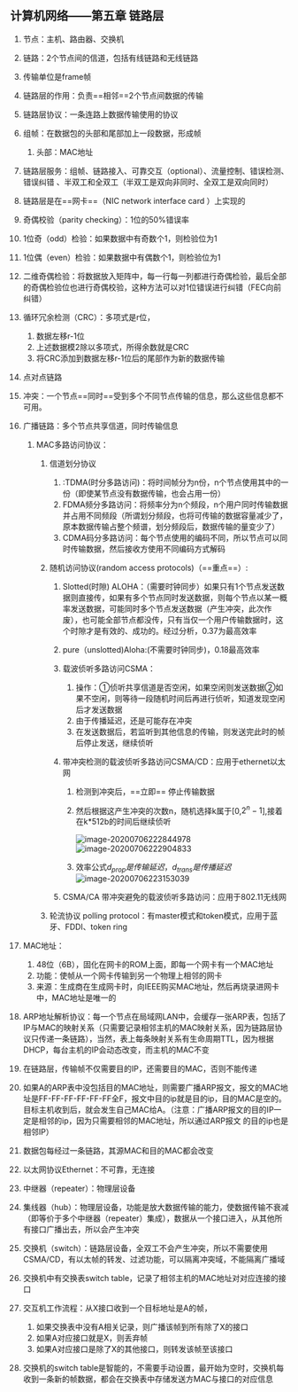 ## 计算机网络——第五章 链路层

1. 节点：主机、路由器、交换机

2. 链路：2个节点间的信道，包括有线链路和无线链路

3. 传输单位是frame帧 

4. 链路层的作用：负责==相邻==2个节点间数据的传输

5. 链路层协议：一条连路上数据传输使用的协议

6. 组帧：在数据包的头部和尾部加上一段数据，形成帧

   1. 头部：MAC地址

7. 链路层服务：组帧、链路接入、可靠交互（optional）、流量控制、错误检测、错误纠错 、半双工和全双工（半双工是双向非同时、全双工是双向同时）

8. 链路层是在==网卡==（NIC network interface card ）上实现的

9.  奇偶校验（parity checking）：1位的50%错误率

   1. 1位奇（odd）检验：如果数据中有奇数个1，则检验位为1
   2. 1位偶（even）检验：如果数据中有偶数个1，则检验位为1 
   3. 二维奇偶检验：将数据放入矩阵中，每一行每一列都进行奇偶检验，最后全部的奇偶检验位也进行奇偶校验，这种方法可以对1位错误进行纠错（FEC向前纠错）

10. 循环冗余检测（CRC）：多项式是r位，

    1. 数据左移r-1位
    2. 上述数据模2除以多项式，所得余数就是CRC
    3. 将CRC添加到数据左移r-1位后的尾部作为新的数据传输

11. 点对点链路

12. 冲突：一个节点==同时==受到多个不同节点传输的信息，那么这些信息都不可用。 

13. 广播链路：多个节点共享信道，同时传输信息

    1. MAC多路访问协议：

       1. 信道划分协议

          1. :TDMA(时分多路访问)：将时间帧分为n份，n个节点使用其中的一份（即使某节点没有数据传输，也会占用一份）
          2. FDMA频分多路访问：将频率分为n个频段，n个用户同时传输数据并占用不同频段（所谓划分频段，也将可传输的数据容量减少了，原本数据传输占整个频谱，划分频段后，数据传输的量变少了）
          3. CDMA码分多路访问：每个节点使用的编码不同，所以节点可以同时传输数据，然后接收方使用不同编码方式解码

       2. 随机访问协议(random access protocols)（==重点==）:

          1. Slotted(时隙) ALOHA：（需要时钟同步）如果只有1个节点发送数据则直接传，如果有多个节点同时发送数据，则每个节点以某一概率发送数据，可能同时多个节点发送数据（产生冲突，此次作废），也可能全部节点都没传，只有当仅一个用户传输数据时，这个时隙才是有效的、成功的。经过分析，0.37为最高效率

          2. pure（unslotted)Aloha:(不需要时钟同步)，0.18最高效率

          3. 载波侦听多路访问CSMA：

             1. 操作：①侦听共享信道是否空闲，如果空闲则发送数据②如果不空闲，则等待一段随机时间后再进行侦听，知道发现空闲后才发送数据
             2. 由于传播延迟，还是可能存在冲突
             3. 在发送数据后，若监听到其他信息的传输，则发送完此时的帧后停止发送，继续侦听

          4. 带冲突检测的载波侦听多路访问CSMA/CD：应用于ethernet以太网

             1. 检测到冲突后，==立即== 停止传输数据 

             2. 然后根据这产生冲突的次数n，随机选择k属于[0,$2^n-1$],接着在k*512b的时间后继续侦听

                ![image-20200706222844978](C:\Users\Lch\AppData\Roaming\Typora\typora-user-images\image-20200706222844978.png)![image-20200706222904833](C:\Users\Lch\AppData\Roaming\Typora\typora-user-images\image-20200706222904833.png)

             3. 效率公式$d_{prop}是传输延迟，d_{trans}是传播延迟$![image-20200706223153039](C:\Users\Lch\AppData\Roaming\Typora\typora-user-images\image-20200706223153039.png)

          5. CSMA/CA 带冲突避免的载波侦听多路访问：应用于802.11无线网

       3. 轮流协议 polling protocol：有master模式和token模式，应用于蓝牙、FDDI、token ring

14. MAC地址：

    1. 48位（6B），固化在网卡的ROM上面，即每一个网卡有一个MAC地址
    2. 功能：使帧从一个网卡传输到另一个物理上相邻的网卡
    3. 来源：生成商在生成网卡时，向IEEE购买MAC地址，然后再烧录进网卡中，MAC地址是唯一的

15. ARP地址解析协议：每一个节点在局域网LAN中，会缓存一张ARP表，包括了IP与MAC的映射关系（只需要记录相邻主机的MAC映射关系，因为链路层协议只传递一条链路），当然，表上每条映射关系有生命周期TTL，因为根据DHCP，每台主机的IP会动态改变，而主机的MAC不变

16. 在链路层，传输帧不仅需要目的IP，还需要目的MAC，否则不能传递

17. 如果A的ARP表中没包括目的MAC地址，则需要广播ARP报文，报文的MAC地址是FF-FF-FF-FF-FF-FF全F，报文中目的ip就是目的ip，目的MAC是空的。目标主机收到后，就会发生自己MAC给A。（注意：广播ARP报文的目的IP一定是相邻的ip，因为只需要相邻的MAC地址，所以通过ARP报文 的目的ip也是相邻IP）

18. 数据包每经过一条链路，其源MAC和目的MAC都会改变 

19. 以太网协议Ethernet：不可靠，无连接

20. 中继器（repeater）：物理层设备 

21. 集线器（hub）：物理层设备，功能是放大数据传输的能力，使数据传输不衰减（即等价于多个中继器（repeater）集成），数据从一个接口进入，从其他所有接口广播出去，所以会产生冲突

22. 交换机（switch）：链路层设备，全双工不会产生冲突，所以不需要使用CSMA/CD，有以太帧的转发、过滤功能，可以隔离冲突域，不能隔离广播域

23. 交换机中有交换表switch table，记录了相邻主机的MAC地址对对应连接的接口

24. 交互机工作流程：从X接口收到一个目标地址是A的帧，

    1. 如果交换表中没有A相关记录，则广播该帧到所有除了X的接口
    2. 如果A对应接口就是X，则丢弃帧
    3. 如果A对应接口是除了X的其他接口，则转发该帧至该接口

25. 交换机的switch table是智能的，不需要手动设置，最开始为空时，交换机每收到一条新的帧数据，都会在交换表中存储发送方MAC与接口的对应信息

